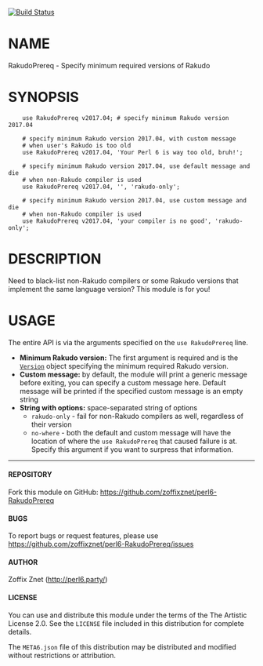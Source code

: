 [![Build Status](https://travis-ci.org/zoffixznet/perl6-RakudoPrereq.svg)](https://travis-ci.org/zoffixznet/perl6-RakudoPrereq)

# NAME

RakudoPrereq - Specify minimum required versions of Rakudo

# SYNOPSIS

```perl6
    use RakudoPrereq v2017.04; # specify minimum Rakudo version 2017.04

    # specify minimum Rakudo version 2017.04, with custom message
    # when user's Rakudo is too old
    use RakudoPrereq v2017.04, 'Your Perl 6 is way too old, bruh!';

    # specify minimum Rakudo version 2017.04, use default message and die
    # when non-Rakudo compiler is used
    use RakudoPrereq v2017.04, '', 'rakudo-only';

    # specify minimum Rakudo version 2017.04, use custom message and die
    # when non-Rakudo compiler is used
    use RakudoPrereq v2017.04, 'your compiler is no good', 'rakudo-only';
```

# DESCRIPTION

Need to black-list non-Rakudo compilers or some Rakudo versions that implement
the same language version? This module is for you!

# USAGE

The entire API is via the arguments specified on the `use RakudoPrereq` line.

- **Minimum Rakudo version:** The first argument is required and is the
  [`Version`](https://docs.perl6.org/type/Version)
  object specifying the minimum required Rakudo version.
- **Custom message:** by default, the module will print a generic message
  before exiting, you can specify a custom message here. Default message will
  be printed if the specified custom message is an empty string
- **String with options:** space-separated string of options
  - `rakudo-only` - fail for non-Rakudo compilers as well, regardless of
    their version
  - `no-where` - both the default and custom message will have the location
    of where the `use RakudoPrereq` that caused failure is at. Specify this
    argument if you want to surpress that information.

----

#### REPOSITORY

Fork this module on GitHub:
https://github.com/zoffixznet/perl6-RakudoPrereq

#### BUGS

To report bugs or request features, please use
https://github.com/zoffixznet/perl6-RakudoPrereq/issues

#### AUTHOR

Zoffix Znet (http://perl6.party/)

#### LICENSE

You can use and distribute this module under the terms of the
The Artistic License 2.0. See the `LICENSE` file included in this
distribution for complete details.

The `META6.json` file of this distribution may be distributed and modified
without restrictions or attribution.
